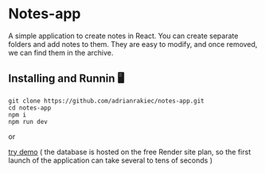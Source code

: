 # Notes-app
A simple application to create notes in React. You can create separate folders and add notes to them. They are easy to modify, and once removed, we can find them in the archive.

## Installing and Runnin 🖥️
```command
git clone https://github.com/adrianrakiec/notes-app.git
cd notes-app
npm i
npm run dev
```
or

[try demo](https://fast-note-app-project.netlify.app/) ( the database is hosted on the free Render site plan, so the first launch of the application can take several to tens of seconds )
